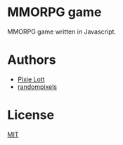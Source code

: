 # MMORPG game

MMORPG game written in Javascript.

# Authors

- [Pixie Lott](https://github.com/lottapixies)
- [randompixels](https://github.com/randompixels)

# License

[MIT](/LICENSE)
